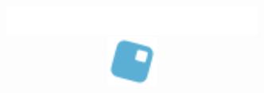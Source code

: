<link href="style.css" rel="stylesheet"></link>

<p align="center">
<a href="https://github.com/KajazTeam"><img src="./KajazTeamType.svg" alt="Typing SVG" /></a>
<b><img src="./Luau.svg" width="100" height="100"></b>